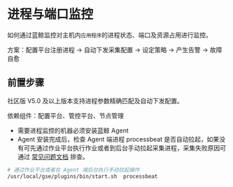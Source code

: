# 进程与端口监控

如何通过蓝鲸监控对主机内`应用程序`的进程状态、端口及资源占用进行监控。

方案：配置平台注册进程 → 自动下发采集配置 → 设定策略  → 产生告警 → 故障自愈

## 前置步骤

社区版 V5.0 及以上版本支持进程参数精确匹配及自动下发配置。

依赖组件：配置平台、管控平台、节点管理

- 需要进程监控的机器必须安装蓝鲸 Agent
- Agent 安装完成后，检查 Agent 端进程 processbeat 是否自动拉起，如果没有可先通过作业平台执行作业或者到后台手动拉起采集进程，采集失败原因可通过 [常见问题文档](5.1/常见问题/SaaS/bk_monitor.md) 排查。

```bash
# 通过作业平台或者在 Agent 端后台执行手动拉起操作
/usr/local/gse/plugins/bin/start.sh  processbeat
```

